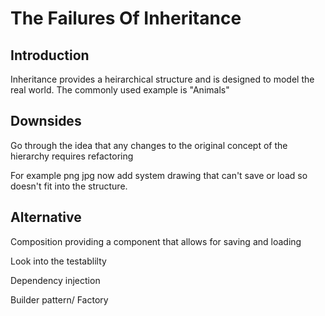 # The Failures Of Inheritance

## Introduction

Inheritance provides a heirarchical structure and is designed to model the real world. The commonly used example is "Animals"



## Downsides

Go through the idea that any changes to the original concept of the hierarchy requires refactoring

For example png jpg now add system drawing that can't save or load so doesn't fit into the structure.

## Alternative

Composition providing a component that allows for saving and loading

Look into the testablilty

Dependency injection

Builder pattern/ Factory
